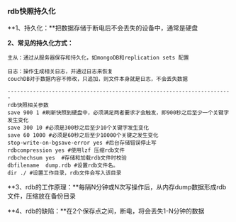 ### rdb快照持久化

**1、持久化：**把数据存储于断电后不会丢失的设备中，通常是硬盘

**2、常见的持久化方式：**

	主从：通过从服务器保存和持久化，如mongoDB和replication sets 配置
	
	日志：操作生成相关日志，并通过日志来恢复
	couchDB对于数据内容不修改，只追加，则文件本身就是日志，不会丢失数据

	-----------------------------------------------------------------------
	rdb快照相关参数
	save 900 1 #刷新快照到硬盘中，必须满足两者要求才会触发，即900秒之后至少一个关键字发生变化
	save 300 10 #必须是300秒之后至少10个关键字发生变化
	save 60 1000 #必须是60秒之后至少10000个关键之发生变化
	stop-write-on-bgsave-error yes #后台存储错误停止写
	rdbcompression yes #使用lzf 压缩rdb文件
	rdbchechsum yes  #存储和加载rdb文件时校验
	dbfilename  dump.rdb #设置rdb文件名。
	dir ./ #设置工作目录，rdb文件会写入该目录
	
**3、rdb的工作原理：**每隔N分钟或N次写操作后，从内存dump数据形成rdb文件，压缩放在备份目录
	
**4、rdb的缺陷：**在2个保存点之间，断电，将会丢失1-N分钟的数据
